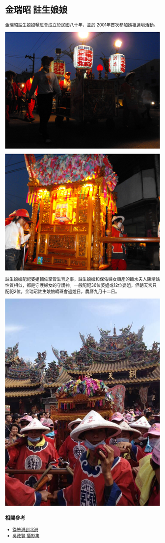 # 金瑞昭 註生娘娘

金瑞昭註生娘娘轎班會成立於民國八十年，並於 2001年首次參加媽祖遶境活動。

![2010年 金瑞昭註生娘娘香案車（吳政賢 攝）](img/001.jpg)

![2010年 金瑞昭註生娘娘出巡北港三月十九遶境（吳政賢 攝）](img/002.jpg)

註生娘娘配祀婆姐輔佐掌管生育之事，註生娘娘和保佑婦女順產的臨水夫人陳靖姑性質相似，都是守護婦女的守護神。一般配祀36位婆姐或12位婆姐，但朝天宮只配祀2位。金瑞昭註生娘娘轎班會過爐日，農曆九月十二日。

![2012年 金瑞昭註生娘娘出廟起馬（吳政賢 攝）](img/003.jpg)

### 相關參考
* [從笨港到北港](http://www.cuy.ylc.edu.tw/~cuy14/eBook/ch3-4.htm)
* [吳政賢 攝影集](https://www.facebook.com/comdan66)
